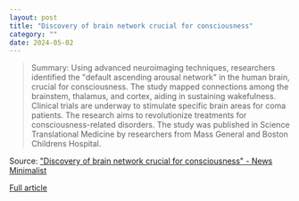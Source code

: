 ```yaml
---
layout: post
title: "Discovery of brain network crucial for consciousness"
category: ""
date: 2024-05-02
---
```


>Summary: Using advanced neuroimaging techniques, researchers identified the "default ascending arousal network" in the human brain, crucial for consciousness. The study mapped connections among the brainstem, thalamus, and cortex, aiding in sustaining wakefulness. Clinical trials are underway to stimulate specific brain areas for coma patients. The research aims to revolutionize treatments for consciousness-related disorders. The study was published in Science Translational Medicine by researchers from Mass General and Boston Childrens Hospital.

Source: ["Discovery of brain network crucial for consciousness" - News Minimalist](https://www.newsminimalist.com/articles/2b84f2d2-79b1-47f3-a304-65968d3338bd)

[Full article](https://neurosciencenews.com/consciousness-neuroimaging-brain-26017/)
